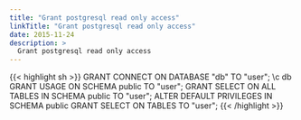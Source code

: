 ```yaml
---
title: "Grant postgresql read only access"
linkTitle: "Grant postgresql read only access"
date: 2015-11-24
description: >
  Grant postgresql read only access
---
```


{{< highlight sh >}}
GRANT CONNECT ON DATABASE "db" TO "user";
\c db
GRANT USAGE ON SCHEMA public TO "user";
GRANT SELECT ON ALL TABLES IN SCHEMA public TO "user";
ALTER DEFAULT PRIVILEGES IN SCHEMA public
   GRANT SELECT ON TABLES TO "user";
{{< /highlight >}}

